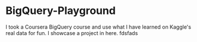 # BigQuery-Playground

I took a Coursera BigQuery course and use what I have learned on Kaggle's real data for fun. I showcase a project
in here. fdsfads